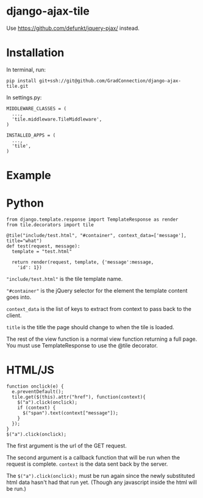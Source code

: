 django-ajax-tile
================

Use https://github.com/defunkt/jquery-pjax/ instead.

Installation
============

In terminal, run:

    pip install git+ssh://git@github.com/GradConnection/django-ajax-tile.git


In settings.py:

    MIDDLEWARE_CLASSES = (
      ...,
      'tile.middleware.TileMiddleware',
    )

    INSTALLED_APPS = (
      ...,
      'tile',
    )

Example
=======

Python
======
    from django.template.response import TemplateResponse as render
    from tile.decorators import tile

    @tile("include/test.html", "#container", context_data=['message'], title="what")
    def test(request, message):
      template = "test.html"

      return render(request, template, {'message':message,
        'id': 1})

```"include/test.html"``` is the tile template name.

```"#container"``` is the jQuery selector for the element the template content goes 
into.

```context_data``` is the list of keys to extract from context to pass back to the client.

```title``` is the title the page should change to when the tile is loaded.

The rest of the view function is a normal view function returning a full page.
You must use TemplateResponse to use the @tile decorator.

HTML/JS
=======

    function onclick(e) {
      e.preventDefault();
      tile.get($(this).attr("href"), function(context){
        $("a").click(onclick);
        if (context) {
          $("span").text(context["message"]);
        }
      });
    }
    $("a").click(onclick);


The first argument is the url of the GET request.

The second argument is a callback function that will be run when the request is complete. ```context``` is the data sent back by the server.

The ```$("a").click(onclick);``` must be run again since the newly substituted html data hasn't had that run yet. (Though any javascript inside the html will be run.)
